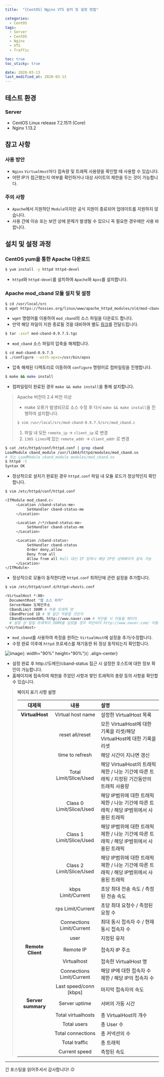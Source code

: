 ```yaml
---
title:  "[CentOS] Nginx VTS 설치 및 설정 방법" 

categories:
  - CentOS
tags:
  - Server
  - CentOS
  - Nginx
  - VTS
  - Traffic

toc: true
toc_sticky: true

date: 2020-03-13
last_modified_at: 2020-03-13
---
```


## 테스트 환경
### Server
- CentOS Linux release 7.2.1511 (Core)
- Nginx 1.13.2

## 참고 사항
### 사용 방안
- `Nginx` `VirtualHost`마다 접속량 및 트래픽 사용량을 확인할 때 사용할 수 있습니다.
- 어떤 IP가 접근했는지 여부를 확인하거나 대상 사이트의 제한을 두는 것이 가능합니다.

### 주의 사항
- `Apache`에서 지원하던 `Module`이지만 공식 지원이 종료되어 업데이트를 지원하지 않습니다.
- 사용 간에 이슈 또는 보안 상에 문제가 발생될 수 있으니 꼭 필요한 경우에만 사용 바랍니다.

## 설치 및 설정 과정
### CentOS yum을 통한 Apache 다운로드
```bash
$ yum install -y httpd httpd-devel
```
- `httpd`와 `httpd-devel`를 설치하여 `Apache`와 `Apxs`를 설치합니다.

### Apache mod_cband 모듈 설치 및 설정
```bash
$ cd /usr/local/src
$ wget https://fossies.org/linux/www/apache_httpd_modules/old/mod-cband-0.9.7.5.tgz
```
- `wget` 명령어를 이용하여 `mod_cband`의 소스 파일을 다운로드 합니다.
- 만약 해당 파일이 지원 종료될 것을 대비하여 별도 [링크](https://blog.false.kr/assets/downloads/CentOS-Apache-CBand/mod-cband-0.9.7.5.tgz)를 전달드립니다.

```bash
$ tar -zxvf mod-cband-0.9.7.5.tgz
```
- `mod_cband` 소스 파일의 압축을 해제합니다.

```bash
$ cd mod-cband-0.9.7.5
$ ./configure --with-apxs=/usr/bin/apxs
```
- 압축 해제된 디렉토리로 이동하여 `configure` 명령어로 컴파일링을 진행합니다.

```bash
$ make && make install
```
- 컴파일링이 완료된 경우 `make && make install`을 통해 설치합니다.
> Apache 버전이 2.4 버전 이상
> - make 오류가 발생되므로 소스 수정 후 다시 `make && make install`을 진행하여 설치합니다.  
> ```bash
> $ vim /usr/local/src/mod-cband-0.9.7.5/src/mod_cband.c
> ```
> 1. 파일 내 모든 `remote_ip` &rarr; `client_ip` 로 변경
> 2. `1365 Lines`에 있는 `remote_addr` &rarr; `client_addr` 로 변경


```bash
$ cat /etc/httpd/conf/httpd.conf | grep cband
LoadModule cband_module /usr/lib64/httpd/modules/mod_cband.so
# 또는 LoadModule cband_module modules/mod_cband.so
$ httpd -t
Syntax OK
```
- 정상적으로 설치가 완료된 경우 `httpd.conf` 파일 내 모듈 로드가 정상적인지 확인합니다.

```bash
$ vim /etc/httpd/conf/httpd.conf
```
```bash
<IfModule mod_cband.c>
     <Location /cband-status-me>
          SetHandler cband-status-me
     </Location>

     <Location /~*/cband-status-me>
          SetHandler cband-status-me
     </Location>

     <Location /cband-status>
          SetHandler cband-status
          Order deny,allow
          Deny from all
          Allow from all #all 대신 IP 입력시 해당 IP만 상태페이지 접속 가능
     </Location>
</IfModule>
```
- 정상적으로 모듈이 동작한다면 `httpd.conf` 최하단에 관련 설정을 추가합니다.

```bash
$ vim /etc/httpd/conf.d/httpd-vhosts.conf
```
```bash
<VirtualHost *:80>
  DocumentRoot "웹 소스 위치"
  ServerName 도메인주소
  CBandLimit 300M # 허용 트래픽 양
  CBandPeriod 1D # 몇 일간 적용할 것인지
  CBandExceededURL http://www.naver.com # 차단될 시 이동될 페이지
  # 설정 상 일일 트래픽이 300M을 넘었을 경우 차단되어 http://www.naver.com/ 이동
</VirtualHost>
```
- `mod_cband`를 사용하여 측정을 원하는 `VirtualHost`에 설정을 추가/수정합니다.
- 수정 완료 이후에 `httpd` 프로세스를 재기동한 뒤 정상 동작되는지 확인합니다.


![image](https://blog.false.kr/assets/image/Post/CentOS/CentOS-Apache-CBand/1.png){: width="90%" height="90%"}{: .align-center}
- 설정 완료 후 http://도메인/cband-status 접근 시 설정한 호스트에 대한 정보 확인이 가능합니다.
- 홈페이지에 접속하여 제한을 주었던 사항과 쌓인 트래픽의 총량 등의 사항을 확인할 수 있습니다.

> **페이지 표기 사항 설명**  
>  
> |대제목|내용|설명|
> |:---:|:---:|:---|
> |**VirtualHost**|Virtual host name|설정한 VirtualHost 목록|
> ||reset all/reset|모든 VirtualHost에 대한 기록을 리셋/해당 VirtualHost에 대한 기록을 리셋|
> ||time to refresh|해당 시간이 지나면 갱신|
> ||Total Limit/Slice/Used|해당 VirtualHost의 트래픽 제한 / 나눈 기간에 따른 트래픽 / 지정된 기간동안의 트래픽 사용량|
> ||Class 0 Limit/Slice/Used|해당 IP범위에 대한 트래픽 제한 / 나눈 기간에 따른 트래픽 / 해당 IP범위에서 사용된 트래픽|
> ||Class 1 Limit/Slice/Used|해당 IP범위에 대한 트래픽 제한 / 나눈 기간에 따른 트래픽 / 해당 IP범위에서 사용된 트래픽|
> ||Class 2 Limit/Slice/Used|해당 IP범위에 대한 트래픽 제한 / 나눈 기간에 따른 트래픽 / 해당 IP범위에서 사용된 트래픽|
> ||kbps Limit/Current|초당 최대 전송 속도 / 측정된 전송 속도|
> ||rps Limit/Current|초당 최대 요청수 / 측정된 요청 수|
> ||Connections Limit/Current|최대 동시 접속자 수 / 현재 동시 접속자 수|
> ||user|지정된 유저|
> |**Remote Client**|Remote IP|접속자 IP 주소|
> ||Virtualhost|접속한 VirtualHost 명|
> ||Connections Limit/Current|해당 IP에 대한 접속자 수 제한 / 해당 IP의 접속자 수|
> ||Last speed/conn [kbps]|마지막 접속자의 속도|
> |**Server summary**|Server uptime|서버의 가동 시간|
> ||Total virtualhosts|총 VirtualHost의 개수|
> ||Total users|총 User 수|
> ||Total connections|총 커넥션의 수|
> ||Total traffic|총 트래픽|
> ||Current speed|측정된 속도|

---
  
긴 포스팅을 읽어주셔서 감사합니다! :D
